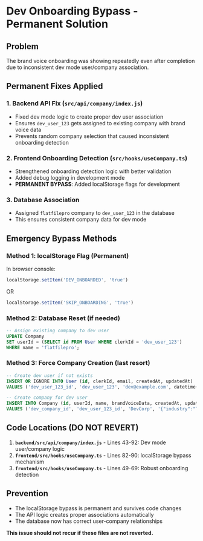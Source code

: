 # Dev Onboarding Bypass - Permanent Solution

## Problem
The brand voice onboarding was showing repeatedly even after completion due to inconsistent dev mode user/company association.

## Permanent Fixes Applied

### 1. Backend API Fix (`src/api/company/index.js`)
- Fixed dev mode logic to create proper dev user association
- Ensures `dev_user_123` gets assigned to existing company with brand voice data
- Prevents random company selection that caused inconsistent onboarding detection

### 2. Frontend Onboarding Detection (`src/hooks/useCompany.ts`)  
- Strengthened onboarding detection logic with better validation
- Added debug logging in development mode
- **PERMANENT BYPASS**: Added localStorage flags for development

### 3. Database Association
- Assigned `flatfilepro` company to `dev_user_123` in the database
- This ensures consistent company data for dev mode

## Emergency Bypass Methods

### Method 1: localStorage Flag (Permanent)
In browser console:
```javascript
localStorage.setItem('DEV_ONBOARDED', 'true')
```
OR
```javascript  
localStorage.setItem('SKIP_ONBOARDING', 'true')
```

### Method 2: Database Reset (if needed)
```sql
-- Assign existing company to dev user
UPDATE Company 
SET userId = (SELECT id FROM User WHERE clerkId = 'dev_user_123')
WHERE name = 'flatfilepro';
```

### Method 3: Force Company Creation (last resort)
```sql  
-- Create dev user if not exists
INSERT OR IGNORE INTO User (id, clerkId, email, createdAt, updatedAt) 
VALUES ('dev_user_123_id', 'dev_user_123', 'dev@example.com', datetime('now'), datetime('now'));

-- Create company for dev user  
INSERT INTO Company (id, userId, name, brandVoiceData, createdAt, updatedAt)
VALUES ('dev_company_id', 'dev_user_123_id', 'DevCorp', '{"industry":"Technology","targetAudience":"Developers"}', datetime('now'), datetime('now'));
```

## Code Locations (DO NOT REVERT)

1. **`backend/src/api/company/index.js`** - Lines 43-92: Dev mode user/company logic
2. **`frontend/src/hooks/useCompany.ts`** - Lines 82-90: localStorage bypass mechanism  
3. **`frontend/src/hooks/useCompany.ts`** - Lines 49-69: Robust onboarding detection

## Prevention
- The localStorage bypass is permanent and survives code changes
- The API logic creates proper associations automatically
- The database now has correct user-company relationships

**This issue should not recur if these files are not reverted.**